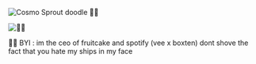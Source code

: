 ![Cosmo   Sprout doodle 🍰🍓](https://github.com/user-attachments/assets/9d842445-679e-4b35-9589-06c76c165857)

![🍫🍓](https://komarev.com/ghpvc/?username=black-sh33p&color=8D4066&style=flat&label=🍫🍓)

🍫🍓 BYI : im the ceo of fruitcake and spotify (vee x boxten) dont shove the fact that you hate my ships in my face

